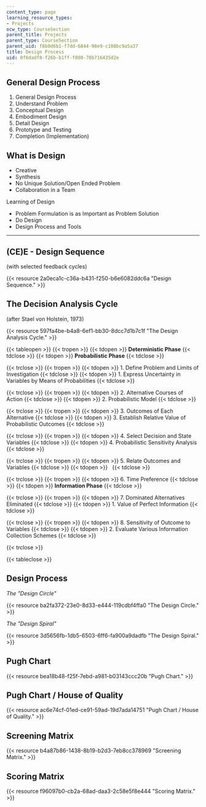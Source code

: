 ```yaml
---
content_type: page
learning_resource_types:
- Projects
ocw_type: CourseSection
parent_title: Projects
parent_type: CourseSection
parent_uid: f8b0d6b1-f7dd-6844-98e9-c108bc9a5a37
title: Design Process
uid: 0f6dadf8-f26b-b1ff-f080-78b716435d2e
---
```


General Design Process
----------------------

1.  General Design Process
2.  Understand Problem
3.  Conceptual Design
4.  Embodiment Design
5.  Detail Design
6.  Prototype and Testing
7.  Completion (Implementation)

What is Design
--------------

*   Creative
*   Synthesis
*   No Unique Solution/Open Ended Problem
*   Collaboration in a Team

Learning of Design

*   Problem Formulation is as Important as Problem Solution
*   Do Design
*   Design Process and Tools


----------------------------------------------------------------------------------------------------------------------------

(CE)E - Design Sequence
-----------------------

(with selected feedback cycles)

{{< resource 2a0eca1c-c36a-b431-f250-b6e6082ddc6a "Design Sequence." >}}

The Decision Analysis Cycle
---------------------------

(after Stael von Holstein, 1973)

{{< resource 597fa4be-b4a8-6ef1-bb30-8dcc7d1b7c1f "The Design Analysis Cycle." >}}

{{< tableopen >}}
{{< tropen >}}
{{< tdopen >}}
**Deterministic Phase**
{{< tdclose >}}
{{< tdopen >}}
**Probabilistic Phase**
{{< tdclose >}}

{{< trclose >}}
{{< tropen >}}
{{< tdopen >}}
1\. Define Problem and Limits of Investigation
{{< tdclose >}}
{{< tdopen >}}
1\. Express Uncertainty in Variables by Means of Probabilities
{{< tdclose >}}

{{< trclose >}}
{{< tropen >}}
{{< tdopen >}}
2\. Alternative Courses of Action
{{< tdclose >}}
{{< tdopen >}}
2\. Probabilistic Model
{{< tdclose >}}

{{< trclose >}}
{{< tropen >}}
{{< tdopen >}}
3\. Outcomes of Each Alternative
{{< tdclose >}}
{{< tdopen >}}
3\. Establish Relative Value of Probabilistic Outcomes
{{< tdclose >}}

{{< trclose >}}
{{< tropen >}}
{{< tdopen >}}
4\. Select Decision and State Variables
{{< tdclose >}}
{{< tdopen >}}
4\. Probabilistic Sensitivity Analysis
{{< tdclose >}}

{{< trclose >}}
{{< tropen >}}
{{< tdopen >}}
5\. Relate Outcomes and Variables
{{< tdclose >}}
{{< tdopen >}}
 
{{< tdclose >}}

{{< trclose >}}
{{< tropen >}}
{{< tdopen >}}
6\. Time Preference
{{< tdclose >}}
{{< tdopen >}}
**Information Phase**
{{< tdclose >}}

{{< trclose >}}
{{< tropen >}}
{{< tdopen >}}
7\. Dominated Alternatives Eliminated
{{< tdclose >}}
{{< tdopen >}}
1\. Value of Perfect Information
{{< tdclose >}}

{{< trclose >}}
{{< tropen >}}
{{< tdopen >}}
8\. Sensitivity of Outcome to Variables
{{< tdclose >}}
{{< tdopen >}}
2\. Evaluate Various Information Collection Schemes
{{< tdclose >}}

{{< trclose >}}

{{< tableclose >}}

Design Process
--------------

_The "Design Circle"_

{{< resource ba2fa372-23e0-8d33-e444-119cdbf4ffa0 "The Design Circle." >}}

_The "Design Spiral"_

{{< resource 3d5656fb-1db5-6503-6ff6-fa900a9dadfb "The Design Spiral." >}}

Pugh Chart
----------

{{< resource bea18b48-f25f-7ebd-a981-b03143ccc20b "Pugh Chart." >}}

Pugh Chart / House of Quality
-----------------------------

{{< resource ac6e74cf-01ed-ce91-59ad-19d7ada14751 "Pugh Chart / House of Quality." >}}

Screening Matrix
----------------

{{< resource b4a87b86-1438-8b19-b2d3-7eb8cc378969 "Screening Matrix." >}}

Scoring Matrix
--------------

{{< resource f96097b0-cb2a-68ad-daa3-2c58e5f8e444 "Scoring Matrix." >}}